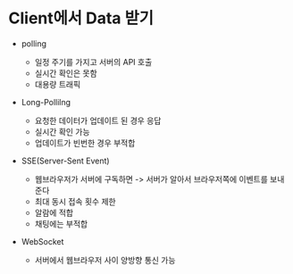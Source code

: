 # Client에서 Data 받기

* polling 
  * 일정 주기를 가지고 서버의 API 호출
  * 실시간 확인은 못함
  * 대용량 트래픽

* Long-Pollilng 
  * 요청한 데이터가 업데이트 된 경우 응답
  * 실시간 확인 가능
  * 업데이트가 빈번한 경우 부적합
* SSE(Server-Sent Event)
  * 웹브라우저가 서버에 구독하면 -> 서버가 알아서 브라우저쪽에 이벤트를 보내준다
  * 최대 동시 접속 횟수 제한
  * 알람에 적합
  * 채팅에는 부적합

* WebSocket
  * 서버에서 웹브라우저 사이 양방향 통신 가능
